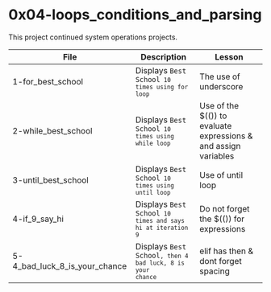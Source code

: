 # 0x04-loops_conditions_and_parsing

This project continued system operations projects.


| File | Description | Lesson |
|------|-------------|--------|
| 1-for_best_school | Displays <code>Best School<code> 10 times using for loop | The use of underscore |
| 2-while_best_school | Displays <code>Best School<code> 10 times using while loop | Use of the $(()) to evaluate expressions & and assign variables |
| 3-until_best_school | Displays <code>Best School<code> 10 times using until loop | Use of until loop |
| 4-if_9_say_hi | Displays <code>Best School<code> 10 times and says hi at iteration 9 | Do not forget the $(()) for expressions |
| 5-4_bad_luck_8_is_your_chance | Displays <code>Best School<code>, then 4 bad luck, 8 is your chance | elif has then & dont forget spacing |

